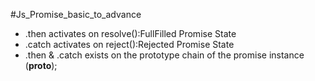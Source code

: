 #Js_Promise_basic_to_advance

- .then activates on resolve():FullFilled Promise State
- .catch activates on reject():Rejected Promise State
- .then & .catch exists on the prototype chain of the promise instance (__proto__);
